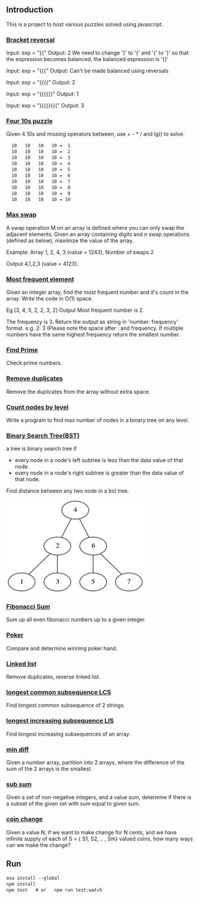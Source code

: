 ## Introduction

This is a project to host various puzzles solved using javascript.

### [Bracket reversal](app/puzzles/bracket_reversal.js)
Input:  exp = "}{"
Output: 2
We need to change '}' to '{' and '{' to
'}' so that the expression becomes balanced,
the balanced expression is '{}'

Input:  exp = "{{{"
Output: Can't be made balanced using reversals

Input:  exp = "{{{{"
Output: 2

Input:  exp = "{{{{}}"
Output: 1

Input:  exp = "}{{}}{{{"
Output: 3

### [Four 10s puzzle](app/four_tens/four_tens.js)
Given 4 10s and missing operators between,
use + - * / and lg() to solve.

```
  10   10   10   10 =  1
  10   10   10   10 =  2
  10   10   10   10 =  3
  10   10   10   10 =  4
  10   10   10   10 =  5
  10   10   10   10 =  6
  10   10   10   10 =  7
  10   10   10   10 =  8
  10   10   10   10 =  9
  10   10   10   10 = 10
```

### [Max swap](app/puzzles/max_swap.js)
A swap operation M on an array is defined where you can only swap the adjacent elements. Given an array containing digits and n swap operations (defined as below), maximize the value of the array.

Example: Array 1, 2, 4, 3 (value = 1243), Number of swaps 2

Output 4,1,2,3 (value = 4123).

### [Most frequent element](app/puzzles/most_freq.js)
Given an integer array, find the most frequent number and it's count in the array. Write the code in O(1) space.

Eg [3, 4, 5, 2, 2, 3, 2] Output Most frequent number is 2.

The frequency is 3. Return the output as string in 'number: frequency' format. e.g. 2: 3 (Please note the space after : and frequency. If multiple numbers have the same highest frequency return the smallest number.

### [Find Prime](app/puzzles/prime.js)
Check prime numbers.

### [Remove duplicates](app/puzzles/rm_dup.js)
Remove the duplicates from the array without extra space.

### [Count nodes by level](app/puzzles/node.js)
Write a program to find max number of nodes in a binary tree on any level.

### [Binary Search Tree(BST)](app/puzzles/bst.js)
 a tree is binary search tree if
   * every node in a node's left subtree is less than the data value of that node.
   * every node in a node's right subtree is greater than the data value of that node.

Find distance between any two node in a bst tree.

![bst image](images/bst.png)

### [Fibonacci Sum](app/puzzles/fibonacci.js)
Sum up all even fibonacci numbers up to a given integer.

### [Poker](app/puzzles/poker.js)
Compare and determine winning poker hand.

### [Linked list](app/puzzles/linked_list.js)
Remove duplicates, reverse linked list.

### [longest common subsequence LCS](app/dynamic/lcs.js)
Find longest common subsequence of 2 strings.

### [longest increasing subsequence LIS](app/dynamic/lis.js)
Find longest increasing subsequences of an array.

### [min diff](app/dynamic/min_diff.js)
Given a number array, partition into 2 arrays, where the difference of the sum of the 2 arrays is the smallest.

### [sub sum](app/dynamic/sub_sum.js)
Given a set of non-negative integers, and a value sum, determine if there is a subset of the given set with sum equal to given sum.

### [coin change](app/dynamic/coin_change.js)
Given a value N, if we want to make change for N cents, and we have infinite supply of each of S = { S1, S2, .. , Sm} valued coins, how many ways can we make the change?

## Run
```
ava install --global
npm install
npm test   # or   npm run test:watch
```
